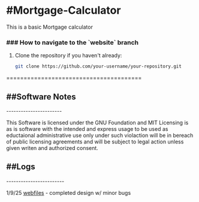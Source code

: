 <h1>#Mortgage-Calculator</h1>
<p>This is a basic Mortgage calculator</p>
<h3>### How to navigate to the `website` branch</h3>

1. Clone the repository if you haven't already:
   ```sh
   git clone https://github.com/your-username/your-repository.git
=======================================
<h2>##Software Notes</h2>
-----------------------
<p>This Software is licensed under the GNU Foundation and MIT Licensing is as is software with the intended and express usage to be used as eductaional administrative use only under such violaction will be in bereach of public licensing agreements and will be subject to legal action unless given writen and authorized consent.</p>
<h2>##Logs</h2>
------------------------
<p>1/9/25 <a href="https://github.com/rhamseyswork/Mortgage-Calculator/tree/webfiles">webfiles</a> - completed design w/ minor bugs</p>
